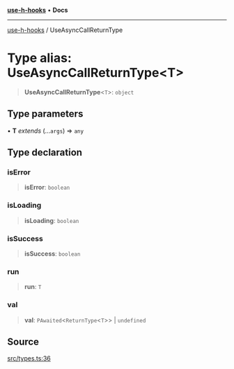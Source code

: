 [**use-h-hooks**](../README.md) • **Docs**

***

[use-h-hooks](../globals.md) / UseAsyncCallReturnType

# Type alias: UseAsyncCallReturnType\<T\>

> **UseAsyncCallReturnType**\<`T`\>: `object`

## Type parameters

• **T** *extends* (...`args`) => `any`

## Type declaration

### isError

> **isError**: `boolean`

### isLoading

> **isLoading**: `boolean`

### isSuccess

> **isSuccess**: `boolean`

### run

> **run**: `T`

### val

> **val**: `PAwaited`\<`ReturnType`\<`T`\>\> \| `undefined`

## Source

[src/types.ts:36](https://github.com/AhmadHddad/use-h-hooks/blob/ae314d2676b1b3964a4dad4fdc6b1f452e4b2293/src/types.ts#L36)
